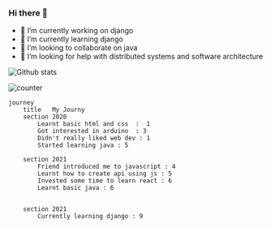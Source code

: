 ### Hi there 👋

- 🔭 I’m currently working on django
- 🌱 I’m currently learning django
- 👯 I’m looking to collaborate on java 
- 🤔 I’m looking for help with distributed systems and software architecture


![Github stats](https://github-readme-stats.vercel.app/api?username=pratik-londhe4)


![counter](https://enwkpcvf4u5d59g.m.pipedream.net)



```mermaid
journey
	title   My Journy 
	section 2020
		Learnt basic html and css  :  1
		Got interested in arduino  : 3
		Didn't really liked web dev : 1
		Started learning java : 5
		
	section 2021
		Friend introduced me to javascript : 4
		Learnt how to create api using js : 5
		Invested some time to learn react : 6
		Learnt basic java : 6
		
		
	section 2021
		Currently learning django : 9
		
```
